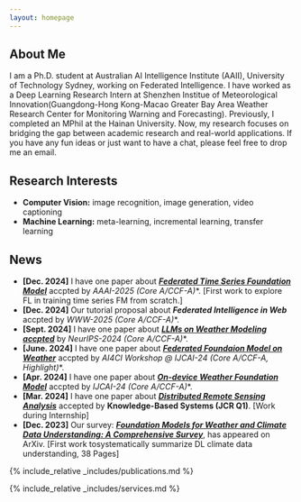 ```yaml
---
layout: homepage
---
```


## About Me


I am a Ph.D. student at Australian AI Intelligence Institute (AAII), University of Technology Sydney, working on Federated Intelligence. I have worked as a Deep Learning Research Intern at Shenzhen Institue of Meteorological Innovation(Guangdong-Hong Kong-Macao Greater Bay Area Weather Research Center for Monitoring Warning and Forecasting). Previously, I completed an MPhil at the Hainan University. Now, my research focuses on bridging the gap between academic research and real-world applications. If you have any fun ideas or just want to have a chat, please feel free to drop me an email.

## Research Interests

- **Computer Vision:** image recognition, image generation, video captioning
- **Machine Learning:** meta-learning, incremental learning, transfer learning

## News

- **[Dec. 2024]** I have one paper about [***Federated Time Series Foundation Model***](https://arxiv.org/pdf/2412.08906) accpted by **AAAI-2025 (Core A*/CCF-A)**. [First work to explore FL in training time series FM from scratch.]
- **[Dec. 2024]** Our tutorial proposal about ***Federated Intelligence in Web*** accpted by **WWW-2025 (Core A*/CCF-A)**.
- **[Sept. 2024]** I have one paper about [***LLMs on Weather Modeling accpted***](https://arxiv.org/pdf/2405.20348) by **NeurIPS-2024 (Core A*/CCF-A)**.
- **[June. 2024]** I have one paper about [***Federated Foundaion Model on Weather***](https://openreview.net/pdf?id=VpMYKivGVE) accpted by **AI4CI Workshop @ IJCAI-24 (Core A*/CCF-A, Highlight)**.
- **[Apr. 2024]** I have one paper about [***On-device Weather Foundation Model***](https://arxiv.org/pdf/2305.14244) accpted by **IJCAI-24 (Core A*/CCF-A)**.
- **[Mar. 2024]** I have one paper about [***Distributed Remote Sensing Analysis***](https://www.sciencedirect.com/science/article/abs/pii/S0950705124003290) accepted by **Knowledge-Based Systems (JCR Q1)**. [Work during Internship]
- **[Dec. 2023]** Our survey: [***Foundation Models for Weather and Climate Data Understanding: A Comprehensive Survey***](https://arxiv.org/pdf/2312.03014), has appeared on ArXiv. [First work tosystematically summarize DL climate data understanding, 38 Pages]

{% include_relative _includes/publications.md %}

{% include_relative _includes/services.md %}
